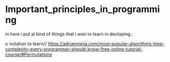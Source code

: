 # Important_principles_in_programming

in here i put al kind of things that i won to learn in devloping..

o notation to learn//
https://adrianmejia.com/most-popular-algorithms-time-complexity-every-programmer-should-know-free-online-tutorial-course/#Permutations
